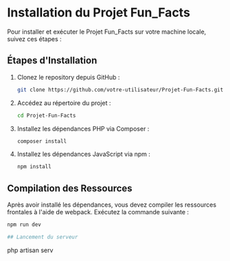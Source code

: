 # Installation du Projet Fun_Facts

Pour installer et exécuter le Projet Fun_Facts sur votre machine locale, suivez ces étapes :

## Étapes d'Installation

1. Clonez le repository depuis GitHub :
    ```bash
    git clone https://github.com/votre-utilisateur/Projet-Fun-Facts.git
    ```

2. Accédez au répertoire du projet :
    ```bash
    cd Projet-Fun-Facts
    ```

3. Installez les dépendances PHP via Composer :
    ```bash
    composer install
    ```

4. Installez les dépendances JavaScript via npm :
    ```bash
    npm install
    ```

## Compilation des Ressources

Après avoir installé les dépendances, vous devez compiler les ressources frontales à l'aide de webpack. Exécutez la commande suivante :

```bash
npm run dev

## Lancement du serveur
```
php artisan serv
```
